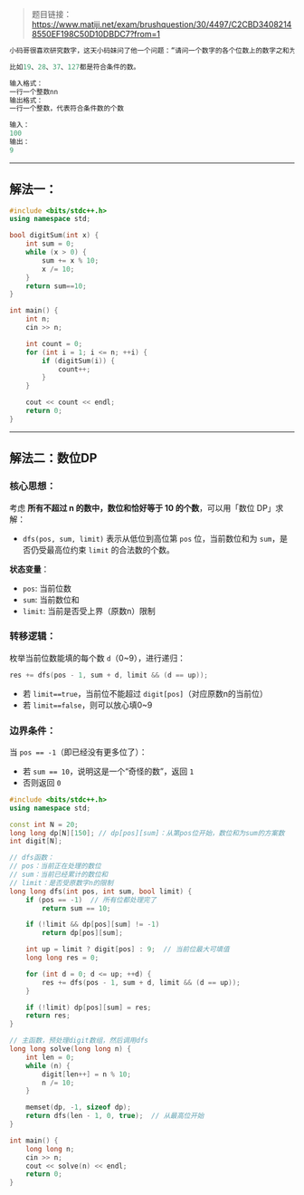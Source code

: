 >题目链接：
>https://www.matiji.net/exam/brushquestion/30/4497/C2CBD34082148550EF198C50D10DBDC7?from=1

```cpp
小码哥很喜欢研究数字，这天小码妹问了他一个问题：“请问一个数字的各个位数上的数字之和为 10 的数有什么性质吗”，小码哥没找到关于这种数字的资料，于是自行将这种数字命名为奇怪的数，并且他还引申出了一个新问题：从 1 到 n 的整数中有多少个数字是奇怪的的数。

比如19、28、37、127都是符合条件的数。

输入格式：
一行一个整数nn
输出格式：
一行一个整数，代表符合条件数的个数

输入：
100
输出：
9
```

---
## 解法一：

```cpp
#include <bits/stdc++.h>
using namespace std;

bool digitSum(int x) {
    int sum = 0;
    while (x > 0) {
        sum += x % 10;
        x /= 10;
    }
    return sum==10;
}

int main() {
    int n;
    cin >> n;

    int count = 0;
    for (int i = 1; i <= n; ++i) {
        if (digitSum(i)) {
            count++;
        }
    }

    cout << count << endl;
    return 0;
}
```

---
## 解法二：数位DP

### 核心思想：

考虑 **所有不超过 n 的数中，数位和恰好等于 10 的个数**，可以用「数位 DP」求解：

- `dfs(pos, sum, limit)` 表示从低位到高位第 `pos` 位，当前数位和为 `sum`，是否仍受最高位约束 `limit` 的合法数的个数。
    
**状态变量**：
- `pos`: 当前位数
- `sum`: 当前数位和
- `limit`: 当前是否受上界（原数n）限制
    

### 转移逻辑：

枚举当前位数能填的每个数 `d`（0~9），进行递归：
```cpp
res += dfs(pos - 1, sum + d, limit && (d == up));
```
- 若 `limit==true`，当前位不能超过 `digit[pos]`（对应原数n的当前位）
- 若 `limit==false`，则可以放心填0~9

### 边界条件：

当 `pos == -1`（即已经没有更多位了）：
- 若 `sum == 10`，说明这是一个“奇怪的数”，返回 `1`
- 否则返回 `0`

```cpp
#include <bits/stdc++.h>
using namespace std;

const int N = 20;  
long long dp[N][150]; // dp[pos][sum]：从第pos位开始，数位和为sum的方案数
int digit[N];

// dfs函数：
// pos：当前正在处理的数位
// sum：当前已经累计的数位和
// limit：是否受原数字n的限制
long long dfs(int pos, int sum, bool limit) {
    if (pos == -1)  // 所有位都处理完了
        return sum == 10;

    if (!limit && dp[pos][sum] != -1)
        return dp[pos][sum];

    int up = limit ? digit[pos] : 9;  // 当前位最大可填值
    long long res = 0;

    for (int d = 0; d <= up; ++d) {
        res += dfs(pos - 1, sum + d, limit && (d == up));
    }

    if (!limit) dp[pos][sum] = res; 
    return res;
}

// 主函数，预处理digit数组，然后调用dfs
long long solve(long long n) {
    int len = 0;
    while (n) {
        digit[len++] = n % 10;
        n /= 10;
    }

    memset(dp, -1, sizeof dp);
    return dfs(len - 1, 0, true);  // 从最高位开始
}

int main() {
    long long n;
    cin >> n;
    cout << solve(n) << endl;
    return 0;
}
```
